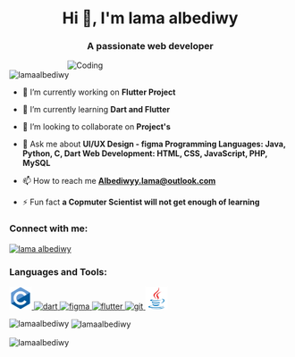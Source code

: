 <h1 align="center">Hi 👋, I'm lama albediwy</h1>
<h3 align="center">A passionate web developer</h3>
<img align="right" alt="Coding" width="400" src=https://i.gifer.com/JXA0.gif>

<p align="left"> <img src="https://komarev.com/ghpvc/?username=lamaalbediwy&label=Profile%20views&color=0e75b6&style=flat" alt="lamaalbediwy" /> </p>

- 🔭 I’m currently working on **Flutter Project**

- 🌱 I’m currently learning **Dart and Flutter**

- 👯 I’m looking to collaborate on **Project's**

- 💬 Ask me about **UI/UX Design - figma
 Programming Languages: Java,
 Python, C, Dart
 Web Development: HTML, CSS,
 JavaScript, PHP, MySQL**

- 📫 How to reach me **Albediwyy.lama@outlook.com**

- ⚡ Fun fact **a Copmuter Scientist will not get enough of learning**

<h3 align="left">Connect with me:</h3>
<p align="left">
<a href="https://linkedin.com/in/lama albediwy" target="blank"><img align="center" src="https://raw.githubusercontent.com/rahuldkjain/github-profile-readme-generator/master/src/images/icons/Social/linked-in-alt.svg" alt="lama albediwy" height="30" width="40" /></a>
</p>

<h3 align="left">Languages and Tools:</h3>
<p align="left"> <a href="https://www.cprogramming.com/" target="_blank" rel="noreferrer"> <img src="https://raw.githubusercontent.com/devicons/devicon/master/icons/c/c-original.svg" alt="c" width="40" height="40"/> </a> <a href="https://dart.dev" target="_blank" rel="noreferrer"> <img src="https://www.vectorlogo.zone/logos/dartlang/dartlang-icon.svg" alt="dart" width="40" height="40"/> </a> <a href="https://www.figma.com/" target="_blank" rel="noreferrer"> <img src="https://www.vectorlogo.zone/logos/figma/figma-icon.svg" alt="figma" width="40" height="40"/> </a> <a href="https://flutter.dev" target="_blank" rel="noreferrer"> <img src="https://www.vectorlogo.zone/logos/flutterio/flutterio-icon.svg" alt="flutter" width="40" height="40"/> </a> <a href="https://git-scm.com/" target="_blank" rel="noreferrer"> <img src="https://www.vectorlogo.zone/logos/git-scm/git-scm-icon.svg" alt="git" width="40" height="40"/> </a> <a href="https://www.java.com" target="_blank" rel="noreferrer"> <img src="https://raw.githubusercontent.com/devicons/devicon/master/icons/java/java-original.svg" alt="java" width="40" height="40"/> </a> </p>

<p><img align="left" src="https://github-readme-stats.vercel.app/api/top-langs?username=lamaalbediwy&show_icons=true&locale=en&layout=compact" alt="lamaalbediwy" /></p>

<p>&nbsp;<img align="center" src="https://github-readme-stats.vercel.app/api?username=lamaalbediwy&show_icons=true&locale=en" alt="lamaalbediwy" /></p>

<p><img align="center" src="https://github-readme-streak-stats.herokuapp.com/?user=lamaalbediwy&" alt="lamaalbediwy" /></p>

